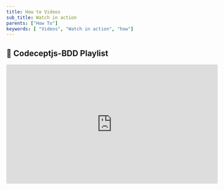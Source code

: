 ```yaml
---
title: How to Videos
sub_title: Watch in action
parents: ["How To"]
keywords: [ "Videos", "Watch in action", "how"]
---
```


## 🎥 Codeceptjs-BDD Playlist

<iframe width="560" height="315" src="https://www.youtube.com/embed/videoseries?list=PL4i-APck4KuhawdeMqhREtuVf_14CBihm" frameborder="0" allow="accelerometer; autoplay; encrypted-media; gyroscope; picture-in-picture" allowfullscreen></iframe>